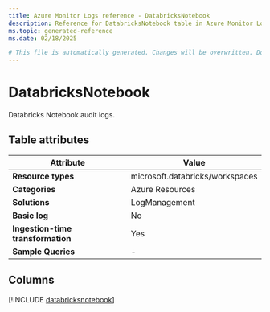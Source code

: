 ```yaml
---
title: Azure Monitor Logs reference - DatabricksNotebook
description: Reference for DatabricksNotebook table in Azure Monitor Logs.
ms.topic: generated-reference
ms.date: 02/18/2025

# This file is automatically generated. Changes will be overwritten. Do not change this file directly.
---
```


# DatabricksNotebook

Databricks Notebook audit logs.


## Table attributes

|Attribute|Value|
|---|---|
|**Resource types**|microsoft.databricks/workspaces|
|**Categories**|Azure Resources|
|**Solutions**| LogManagement|
|**Basic log**|No|
|**Ingestion-time transformation**|Yes|
|**Sample Queries**|-|



## Columns
  
[!INCLUDE [databricksnotebook](~/reusable-content/ce-skilling/azure/includes/azure-monitor/reference/tables/databricksnotebook-include.md)]
